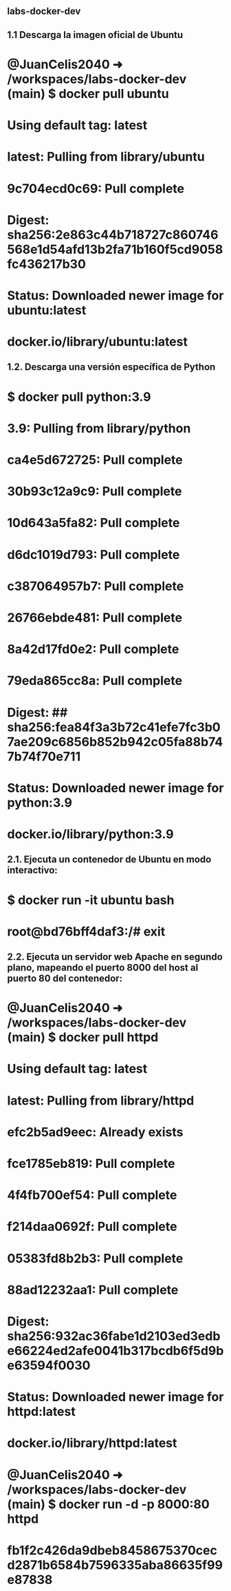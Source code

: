 ## labs-docker-dev

## 1.1 Descarga la imagen oficial de Ubuntu

# @JuanCelis2040 ➜ /workspaces/labs-docker-dev (main) $ docker pull ubuntu
# Using default tag: latest
# latest: Pulling from library/ubuntu
# 9c704ecd0c69: Pull complete 
# Digest: sha256:2e863c44b718727c860746568e1d54afd13b2fa71b160f5cd9058fc436217b30
# Status: Downloaded newer image for ubuntu:latest
# docker.io/library/ubuntu:latest



## 1.2. Descarga una versión específica de Python

# $ docker pull python:3.9
# 3.9: Pulling from library/python
# ca4e5d672725: Pull complete 
# 30b93c12a9c9: Pull complete 
# 10d643a5fa82: Pull complete 
# d6dc1019d793: Pull complete 
# c387064957b7: Pull complete 
# 26766ebde481: Pull complete 
# 8a42d17fd0e2: Pull complete 
# 79eda865cc8a: Pull complete 
# Digest: ## sha256:fea84f3a3b72c41efe7fc3b07ae209c6856b852b942c05fa88b747b74f70e711
# Status: Downloaded newer image for python:3.9
# docker.io/library/python:3.9


## 2.1. Ejecuta un contenedor de Ubuntu en modo interactivo:

# $ docker run -it ubuntu bash
# root@bd76bff4daf3:/# exit


## 2.2. Ejecuta un servidor web Apache en segundo plano, mapeando el puerto 8000 del host al puerto 80 del contenedor:

# @JuanCelis2040 ➜ /workspaces/labs-docker-dev (main) $ docker pull httpd
# Using default tag: latest
# latest: Pulling from library/httpd
# efc2b5ad9eec: Already exists 
# fce1785eb819: Pull complete 
# 4f4fb700ef54: Pull complete 
# f214daa0692f: Pull complete 
# 05383fd8b2b3: Pull complete 
# 88ad12232aa1: Pull complete 
# Digest: sha256:932ac36fabe1d2103ed3edbe66224ed2afe0041b317bcdb6f5d9be63594f0030
# Status: Downloaded newer image for httpd:latest
# docker.io/library/httpd:latest
# @JuanCelis2040 ➜ /workspaces/labs-docker-dev (main) $ docker run -d -p 8000:80 httpd
# fb1f2c426da9dbeb8458675370cecd2871b6584b7596335aba86635f99e87838



